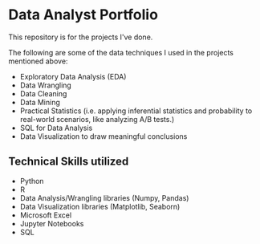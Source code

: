 # Data Analyst Portfolio

This repository is for the projects I've done.

The following are some of the data techniques I used in the projects mentioned above:
- Exploratory Data Analysis (EDA)
- Data Wrangling
- Data Cleaning
- Data Mining
- Practical Statistics (i.e. applying inferential statistics and probability to real-world scenarios, like analyzing A/B tests.)
- SQL for Data Analysis
- Data Visualization to draw meaningful conclusions

## Technical Skills utilized
* Python
* R
* Data Analysis/Wrangling libraries (Numpy, Pandas)
* Data Visualization libraries (Matplotlib, Seaborn)
* Microsoft Excel
* Jupyter Notebooks
* SQL
